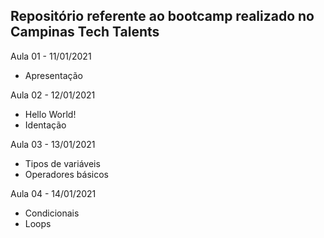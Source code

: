 ## Repositório referente ao bootcamp realizado no Campinas Tech Talents

Aula 01 - 11/01/2021
- Apresentação

Aula 02 - 12/01/2021
- Hello World!
- Identação

Aula 03 - 13/01/2021
- Tipos de variáveis
- Operadores básicos

Aula 04 - 14/01/2021
- Condicionais
- Loops